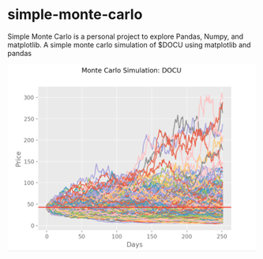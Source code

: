 # simple-monte-carlo
Simple Monte Carlo is a personal project to explore Pandas, Numpy, and matplotlib. A simple monte carlo simulation of $DOCU using matplotlib and pandas 


![DOCU Monte Carlo Sim](docu_monte_carlo.png)
